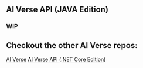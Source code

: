 ## AI Verse API (JAVA Edition)

### WIP


## Checkout the other **AI Verse** repos:

[AI Verse](https://github.com/robertmok/ai-verse)
[AI Verse API (.NET Core Edition)](https://github.com/robertmok/ai-verse-api)
